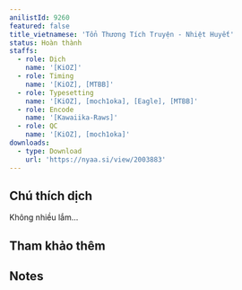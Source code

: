 ```yaml
---
anilistId: 9260
featured: false
title_vietnamese: 'Tổn Thương Tích Truyện - Nhiệt Huyết'
status: Hoàn thành
staffs:
  - role: Dịch
    name: '[KiOZ]'
  - role: Timing
    name: '[KiOZ], [MTBB]'
  - role: Typesetting
    name: '[KiOZ], [moch1oka], [Eagle], [MTBB]'
  - role: Encode
    name: '[Kawaiika-Raws]'
  - role: QC
    name: '[KiOZ], [moch1oka]'
downloads:
  - type: Download
    url: 'https://nyaa.si/view/2003883'
---
```

## Chú thích dịch

Không nhiều lắm...

## Tham khảo thêm



## Notes
